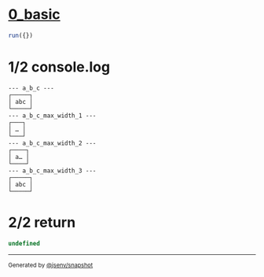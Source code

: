 # [0_basic](../../cell_max_width.test.mjs#L48)

```js
run({})
```

# 1/2 console.log

```console
--- a_b_c ---
┌─────┐
│ abc │
└─────┘
--- a_b_c_max_width_1 ---
┌───┐
│ … │
└───┘
--- a_b_c_max_width_2 ---
┌────┐
│ a… │
└────┘
--- a_b_c_max_width_3 ---
┌─────┐
│ abc │
└─────┘
```

# 2/2 return

```js
undefined
```

---

<sub>
  Generated by <a href="https://github.com/jsenv/core/tree/main/packages/tooling/snapshot">@jsenv/snapshot</a>
</sub>
